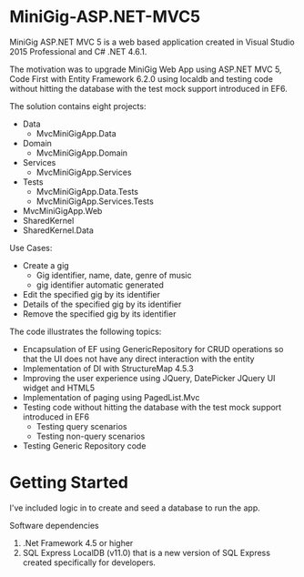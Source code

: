 # MiniGig-ASP.NET-MVC5
MiniGig ASP.NET MVC 5 is a web based application created in Visual Studio 2015 Professional and C# .NET 4.6.1.

The motivation was to upgrade MiniGig Web App using ASP.NET MVC 5, Code First with Entity Framework 6.2.0 using localdb and testing code without hitting the database with the test mock 
support introduced in EF6.


The solution contains eight projects:
* Data
	* MvcMiniGigApp.Data
* Domain
	* MvcMiniGigApp.Domain
* Services
	* MvcMiniGigApp.Services
* Tests	
	* MvcMiniGigApp.Data.Tests
	* MvcMiniGigApp.Services.Tests
* MvcMiniGigApp.Web
* SharedKernel
* SharedKernel.Data


Use Cases:
*   Create a gig
    *   Gig identifier, name, date, genre of music
    *   gig identifier automatic generated
*  Edit the specified gig by its identifier
*  Details of the specified gig by its identifier
*  Remove the specified gig by its identifier

The code illustrates the following topics:

* Encapsulation of EF using GenericRepository for CRUD operations so that the UI does not have any direct interaction with the entity
* Implementation of DI with StructureMap 4.5.3
* Improving the user experience using JQuery, DatePicker JQuery UI widget and HTML5
* Implementation of paging using PagedList.Mvc 
* Testing code without hitting the database with the test mock support introduced in EF6
	* Testing query scenarios
	* Testing non-query scenarios
* Testing Generic Repository code


# Getting Started
I've included logic in to create and seed a database to run the app.
 
Software dependencies
  1. .Net Framework 4.5 or higher
  2.  SQL Express LocalDB (v11.0) that is a new version of SQL Express created specifically for developers.
